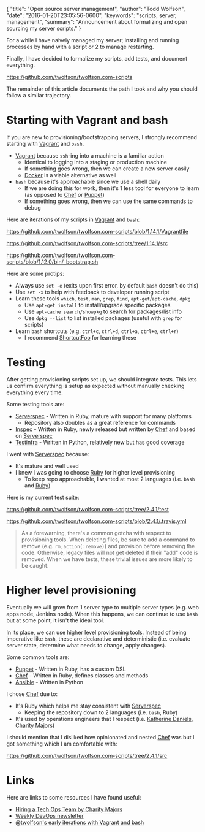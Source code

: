 {
  "title": "Open source server management",
  "author": "Todd Wolfson",
  "date": "2016-01-20T23:05:56-0600",
  "keywords": "scripts, server, management",
  "summary": "Announcement about formalizing and open sourcing my server scripts."
}

For a while I have naively managed my server; installing and running processes by hand with a script or 2 to manage restarting.

Finally, I have decided to formalize my scripts, add tests, and document everything.

https://github.com/twolfson/twolfson.com-scripts

The remainder of this article documents the path I took and why you should follow a similar trajectory.

# Starting with Vagrant and bash
If you are new to provisioning/bootstrapping servers, I strongly recommend starting with [Vagrant][] and `bash`.

- [Vagrant][] because `ssh`-ing into a machine is a familiar action
    - Identical to logging into a staging or production machine
    - If something goes wrong, then we can create a new server easily
    - [Docker][] is a viable alternative as well
- `bash` because it's approachable since we use a shell daily
    - If we are doing this for work, then it's 1 less tool for everyone to learn (as opposed to [Chef][] or [Puppet][])
    - If something goes wrong, then we can use the same commands to debug

[Vagrant]: https://www.vagrantup.com/
[Docker]: https://www.docker.com/

Here are iterations of my scripts in [Vagrant][] and `bash`:

https://github.com/twolfson/twolfson.com-scripts/blob/1.14.1/Vagrantfile

https://github.com/twolfson/twolfson.com-scripts/tree/1.14.1/src

https://github.com/twolfson/twolfson.com-scripts/blob/1.12.0/bin/_bootstrap.sh

Here are some protips:

- Always use `set -e` (exits upon first error, by default `bash` doesn't do this)
- Use `set -x` to help with feedback to developer running script
- Learn these tools `which`, `test`, `man`, `grep`, `find`, `apt-get`/`apt-cache`, `dpkg`
    - Use `apt-get install` to install/upgrade specific packages
    - Use `apt-cache search/showpkg` to search for packages/list info
    - Use `dpkg --list` to list installed packages (useful with `grep` for scripts)
- Learn `bash` shortcuts (e.g. `ctrl+c`, `ctrl+d`, `ctrl+a`, `ctrl+e`, `ctrl+r`)
    - I recommend [ShortcutFoo][] for learning these

[ShortcutFoo]: https://www.shortcutfoo.com/

# Testing
After getting provisioning scripts set up, we should integrate tests. This lets us confirm everything is setup as expected without manually checking everything every time.

Some testing tools are:

- [Serverspec][] - Written in Ruby, mature with support for many platforms
    - Repository also doubles as a great reference for commands
- [Inspec][] - Written in Ruby, newly released but written by [Chef][] and based on [Serverspec][]
- [Testinfra][] - Written in Python, relatively new but has good coverage

[Serverspec]: http://serverspec.org/
[Chef]: https://www.chef.io/chef/
[Inspec]: https://github.com/chef/inspec
[Testinfra]: https://github.com/philpep/testinfra

I went with [Serverspec][] because:

- It's mature and well used
- I knew I was going to choose [Ruby][] for higher level provisioning
    - To keep repo approachable, I wanted at most 2 languages (i.e. `bash` and [Ruby][])

Here is my current test suite:

https://github.com/twolfson/twolfson.com-scripts/tree/2.4.1/test

https://github.com/twolfson/twolfson.com-scripts/blob/2.4.1/.travis.yml

> As a forewarning, there's a common gotcha with respect to provisioning tools. When deleting files, be sure to add a command to remove (e.g. `rm`, `action(:remove)`) and provision before removing the code. Otherwise, legacy files will not get deleted if their "add" code is removed. When we have tests, these trivial issues are more likely to be caught.

[Ruby]: https://www.ruby-lang.org/en/

# Higher level provisioning
Eventually we will grow from 1 server type to multiple server types (e.g. web apps node, Jenkins node). When this happens, we can continue to use `bash` but at some point, it isn't the ideal tool.

In its place, we can use higher level provisioning tools. Instead of being imperative like `bash`, these are declarative and deterministic (i.e. evaluate server state, determine what needs to change, apply changes).

Some common tools are:

- [Puppet][] - Written in Ruby, has a custom DSL
- [Chef][] - Written in Ruby, defines classes and methods
- [Ansible][] - Written in Python

[Puppet]: https://puppetlabs.com/
[Ansible]: http://www.ansible.com/

I chose [Chef][] due to:

- It's Ruby which helps me stay consistent with [Serverspec][]
    - Keeping the repository down to 2 languages (i.e. `bash`, Ruby)
- It's used by operations engineers that I respect (i.e. [Katherine Daniels][@beerops], [Charity Majors][@mipsytipsy])

[@beerops]: https://twitter.com/beerops
[@mipsytipsy]: https://twitter.com/mipsytipsy

I should mention that I disliked how opinionated and nested [Chef][] was but I got something which I am comfortable with:

https://github.com/twolfson/twolfson.com-scripts/tree/2.4.1/src

# Links
Here are links to some resources I have found useful:

- [Hiring a Tech Ops Team by Charity Majors](http://www.heavybit.com/library/video/2015-02-24-charity-majors)
- [Weekly DevOps newsletter](http://www.devopsweekly.com/)
- [@twolfson's early iterations with Vagrant and bash](https://github.com/twolfson/vagrant-npm-www/blob/0.1.0/Vagrantfile)
